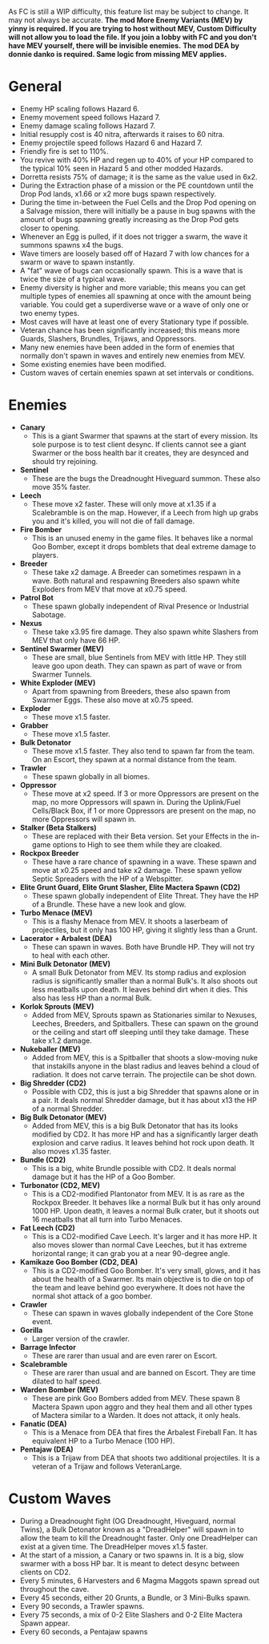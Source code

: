 As FC is still a WIP difficulty, this feature list may be subject to change. It may not always be accurate.
**The mod More Enemy Variants (MEV) by yinny is required. If you are trying to host without MEV, Custom Difficulty will not allow you to load the file. If you join a lobby with FC and you don't have MEV yourself, there will be invisible enemies.**
**The mod DEA by donnie danko is required. Same logic from missing MEV applies.**
# General
- Enemy HP scaling follows Hazard 6.
- Enemy movement speed follows Hazard 7.
- Enemy damage scaling follows Hazard 7.
- Initial resupply cost is 40 nitra, afterwards it raises to 60 nitra.
- Enemy projectile speed follows Hazard 6 and Hazard 7.
- Friendly fire is set to 110%.
- You revive with 40% HP and regen up to 40% of your HP compared to the typical 10% seen in Hazard 5 and other modded Hazards.
- Dorretta resists 75% of damage; it is the same as the value used in 6x2.
- During the Extraction phase of a mission or the PE countdown until the Drop Pod lands, x1.66 or x2 more bugs spawn respectively.
- During the time in-between the Fuel Cells and the Drop Pod opening on a Salvage mission, there will initially be a pause in bug spawns with the amount of bugs spawning greatly increasing as the Drop Pod gets closer to opening.
- Whenever an Egg is pulled, if it does not trigger a swarm, the wave it summons spawns x4 the bugs.
- Wave timers are loosely based off of Hazard 7 with low chances for a swarm or wave to spawn instantly.
- A "fat" wave of bugs can occasionally spawn. This is a wave that is twice the size of a typical wave.
- Enemy diversity is higher and more variable; this means you can get multiple types of enemies all spawning at once with the amount being variable. You could get a superdiverse wave or a wave of only one or two enemy types.
- Most caves will have at least one of every Stationary type if possible.
- Veteran chance has been significantly increased; this means more Guards, Slashers, Brundles, Trijaws, and Oppressors.
- Many new enemies have been added in the form of enemies that normally don't spawn in waves and entirely new enemies from MEV.
- Some existing enemies have been modified.
- Custom waves of certain enemies spawn at set intervals or conditions.

# Enemies
- **Canary**
  - This is a giant Swarmer that spawns at the start of every mission. Its sole purpose is to test client desync. If clients cannot see a giant Swarmer or the boss health bar it creates, they are desynced and should try rejoining.
- **Sentinel**
  - These are the bugs the Dreadnought Hiveguard summon. These also move 35% faster.
- **Leech**
  - These move x2 faster. These will only move at x1.35 if a Scalebramble is on the map. However, if a Leech from high up grabs you and it's killed, you will not die of fall damage.
- **Fire Bomber**
  - This is an unused enemy in the game files. It behaves like a normal Goo Bomber, except it drops bomblets that deal extreme damage to players.
- **Breeder**
  - These take x2 damage. A Breeder can sometimes respawn in a wave. Both natural and respawning Breeders also spawn white Exploders from MEV that move at x0.75 speed.
- **Patrol Bot**
  - These spawn globally independent of Rival Presence or Industrial Sabotage.
- **Nexus**
  - These take x3.95 fire damage. They also spawn white Slashers from MEV that only have 66 HP.
- **Sentinel Swarmer (MEV)**
  - These are small, blue Sentinels from MEV with little HP. They still leave goo upon death. They can spawn as part of wave or from Swarmer Tunnels.
- **White Exploder (MEV)**
  - Apart from spawning from Breeders, these also spawn from Swarmer Eggs. These also move at x0.75 speed.
- **Exploder**
  - These move x1.5 faster.
- **Grabber**
  - These move x1.5 faster.
- **Bulk Detonator**
  - These move x1.5 faster. They also tend to spawn far from the team. On an Escort, they spawn at a normal distance from the team.
- **Trawler**
  - These spawn globally in all biomes.
- **Oppressor**
  - These move at x2 speed. If 3 or more Oppressors are present on the map, no more Oppressors will spawn in. During the Uplink/Fuel Cells/Black Box, if 1 or more Oppressors are present on the map, no more Oppressors will spawn in.
- **Stalker (Beta Stalkers)**
  - These are replaced with their Beta version. Set your Effects in the in-game options to High to see them while they are cloaked.
- **Rockpox Breeder**
  - These have a rare chance of spawning in a wave. These spawn and move at x0.25 speed and take x2 damage. These spawn yellow Septic Spreaders with the HP of a Webspitter.
- **Elite Grunt Guard, Elite Grunt Slasher, Elite Mactera Spawn (CD2)**
  - These spawn globally independent of Elite Threat. They have the HP of a Brundle. These have a new look and glow.
- **Turbo Menace (MEV)**
  - This is a flashy Menace from MEV. It shoots a laserbeam of projectiles, but it only has 100 HP, giving it slightly less than a Grunt.
- **Lacerator + Arbalest (DEA)**
  - These can spawn in waves. Both have Brundle HP. They will not try to heal with each other. 
- **Mini Bulk Detonator (MEV)**
  - A small Bulk Detonator from MEV. Its stomp radius and explosion radius is significantly smaller than a normal Bulk's. It also shoots out less meatballs upon death. It leaves behind dirt when it dies. This also has less HP than a normal Bulk.
- **Korlok Sprouts (MEV)**
  - Added from MEV, Sprouts spawn as Stationaries similar to Nexuses, Leeches, Breeders, and Spitballers. These can spawn on the ground or the ceiling and start off sleeping until they take damage. These take x1.2 damage.
- **Nukeballer (MEV)**
  - Added from MEV, this is a Spitballer that shoots a slow-moving nuke that instakills anyone in the blast radius and leaves behind a cloud of radiation. It does not carve terrain. The projectile can be shot down.
- **Big Shredder (CD2)**
  - Possible with CD2, this is just a big Shredder that spawns alone or in a pair. It deals normal Shredder damage, but it has about x13 the HP of a normal Shredder.
- **Big Bulk Detonator (MEV)**
  - Added from MEV, this is a big Bulk Detonator that has its looks modified by CD2. It has more HP and has a significantly larger death explosion and carve radius. It leaves behind hot rock upon death. It also moves x1.35 faster.
- **Bundle (CD2)**
  - This is a big, white Brundle possible with CD2. It deals normal damage but it has the HP of a Goo Bomber.
- **Turbonator (CD2, MEV)**
  - This is a CD2-modified Plantonator from MEV. It is as rare as the Rockpox Breeder. It behaves like a normal Bulk but it has only around 1000 HP. Upon death, it leaves a normal Bulk crater, but it shoots out 16 meatballs that all turn into Turbo Menaces.
- **Fat Leech (CD2)**
  - This is a CD2-modified Cave Leech. It's larger and it has more HP. It also moves slower than normal Cave Leeches, but it has extreme horizontal range; it can grab you at a near 90-degree angle.
- **Kamikaze Goo Bomber (CD2, DEA)**
  - This is a CD2-modified Goo Bomber. It's very small, glows, and it has about the health of a Swarmer. Its main objective is to die on top of the team and leave behind goo everywhere. It does not have the normal shot attack of a goo bomber. 
- **Crawler**
  - These can spawn in waves globally independent of the Core Stone event.
- **Gorilla**
  - Larger version of the crawler.
- **Barrage Infector**
  - These are rarer than usual and are even rarer on Escort.
- **Scalebramble**
  - These are rarer than usual and are banned on Escort. They are time dilated to half speed. 
- **Warden Bomber (MEV)**
  - These are pink Goo Bombers added from MEV. These spawn 8 Mactera Spawn upon aggro and they heal them and all other types of Mactera similar to a Warden. It does not attack, it only heals.
- **Fanatic (DEA)**
  - This is a Menace from DEA that fires the Arbalest Fireball Fan. It has equivalent HP to a Turbo Menace (100 HP).
- **Pentajaw (DEA)**
  - This is a Trijaw from DEA that shoots two additional projectiles. It is a veteran of a Trijaw and follows VeteranLarge.

# Custom Waves
- During a Dreadnought fight (OG Dreadnought, Hiveguard, normal Twins), a Bulk Detonator known as a "DreadHelper" will spawn in to allow the team to kill the Dreadnought faster. Only one DreadHelper can exist at a given time. The DreadHelper moves x1.5 faster.
- At the start of a mission, a Canary or two spawns in. It is a big, slow swarmer with a boss HP bar. It is meant to detect desync between clients on CD2.
- Every 5 minutes, 6 Harvesters and 6 Magma Maggots spawn spread out throughout the cave.
- Every 45 seconds, either 20 Grunts, a Bundle, or 3 Mini-Bulks spawn.
- Every 90 seconds, a Trawler spawns.
- Every 75 seconds, a mix of 0-2 Elite Slashers and 0-2 Elite Mactera Spawn appear.
- Every 60 seconds, a Pentajaw spawns

